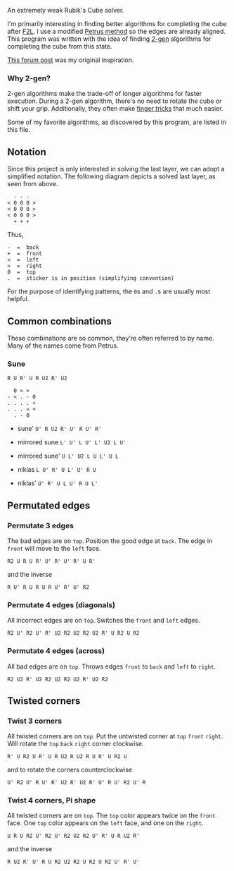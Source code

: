 An extremely weak Rubik's Cube solver.

I'm primarily interesting in finding better algorithms for completing the cube
after [F2L][f2l].  I use a modified [Petrus method][petrus] so the edges are
already aligned.  This program was written with the idea of finding
[2-gen][2gen] algorithms for completing the cube from this state.

[This forum post][forum] was my original inspiration.

### Why 2-gen?

2-gen algorithms make the trade-off of longer algorithms for faster execution.
During a 2-gen algorithm, there's no need to rotate the cube or shift your
grip.  Additionally, they often make [finger tricks][tricks] that much easier.

[f2l]: http//www.speedsolving.com/wiki/index.php/First_Two_Layers
[petrus]: http//lar5.com/cube/
[forum]: http//www.speedsolving.com/forum/showthread.php?16047-OCELL-CPLL-a-2-gen-friendly-alternative-to-COLL-EPLL
[2gen]: http://www.speedsolving.com/wiki/index.php/2-Gen
[tricks]: http://www.cubewhiz.com/fingertricks.html

Some of my favorite algorithms, as discovered by this program, are listed in
this file.

## Notation

Since this project is only interested in solving the last layer, we can adopt a
simplified notation.  The following diagram depicts a solved last layer, as
seen from above.

      - - -
    < 0 0 0 >
    < 0 0 0 >
    < 0 0 0 >
      + + +

Thus,

    -  =  back
    +  =  front
    <  =  left
    >  =  right
    0  =  top
    .  =  sticker is in position (simplifying convention)

For the purpose of identifying patterns, the `0`s and `.`s are usually most
helpful.

## Common combinations

These combinations are so common, they're often referred to by name.  Many of
the names come from Petrus.

### Sune

    R U R' U R U2 R' U2

      0 > >
    - < . - 0
    . . . . +
    . . . > +
      . - 0

- sune' `U' R U2 R' U' R U' R'`

- mirrored sune `L' U' L U' L' U2 L U'`
- mirrored sune' `U L' U2 L U L' U L`

- niklas `L U' R' U L' U' R U`
- niklas' `U' R' U L U' R U L'`

## Permutated edges

### Permutate 3 edges

The bad edges are on `top`.  Position the good edge at `back`.  The edge in
`front` will move to the `left` face.

    R2 U R U R' U' R' U' R' U R'

and the inverse

    R U' R U R U R U' R' U' R2

### Permutate 4 edges (diagonals)

All incorrect edges are on `top`.  Switches the `front` and `left` edges.

    R2 U' R2 U' R' U2 R2 U2 R2 U2 R' U R2 U R2

### Permutate 4 edges (across)

All bad edges are on `top`. Throws edges `front` to `back` and `left` to
`right`.

    R2 U2 R' U2 R2 U2 R2 U2 R' U2 R2

## Twisted corners

### Twist 3 corners

All twisted corners are on `top`.  Put the untwisted corner at `top` `front`
`right`.  Will rotate the `top` `back` `right` corner clockwise.

    R' U R2 U R' U R U2 R U2 R U R' U R2 U

and to rotate the corners counterclockwise

    U' R2 U' R U' R' U2 R' U2 R' U' R U' R2 U' R

### Twist 4 corners, Pi shape

All twisted corners are on `top`.  The `top` color appears twice on the `front`
face.  One `top` color appears on the `left` face, and one on the `right`.

    U R U R2 U' R2 U' R2 U2 R2 U' R' U R U2 R'

and the inverse

    R U2 R' U' R U R2 U2 R2 U R2 U R2 U' R' U'

